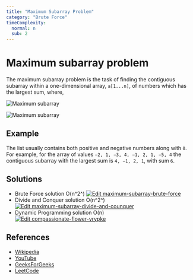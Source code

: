 ```yaml
---
title: "Maximum Subarray Problem"
category: "Brute Force"
timeComplexity:
  normal: n
  sub: 2
---
```


# Maximum subarray problem

The maximum subarray problem is the task of finding the contiguous
subarray within a one-dimensional array, `a[1...n]`, of numbers
which has the largest sum, where,

![Maximum subarray](https://wikimedia.org/api/rest_v1/media/math/render/svg/e8960f093107b71b21827e726e2bad8b023779b2)

![Maximum subarray](https://www.geeksforgeeks.org/wp-content/uploads/kadane-Algorithm.png)

## Example

The list usually contains both positive and negative numbers along
with `0`. For example, for the array of
values `−2, 1, −3, 4, −1, 2, 1, −5, 4` the contiguous subarray
with the largest sum is `4, −1, 2, 1`, with sum `6`.

## Solutions

- Brute Force solution O(n^2^) [![Edit maximum-subarray-brute-force](https://codesandbox.io/static/img/play-codesandbox.svg)](https://codesandbox.io/s/heuristic-elgamal-vt9w44?fontsize=14&hidenavigation=1&theme=dark)
- Divide and Conquer solution O(n^2^) [![Edit maximum-subarray-divide-and-counquer](https://codesandbox.io/static/img/play-codesandbox.svg)](https://codesandbox.io/s/brave-rgb-6invjv?fontsize=14&hidenavigation=1&theme=dark)
- Dynamic Programming solution O(n) [![Edit compassionate-flower-vrypke](https://codesandbox.io/static/img/play-codesandbox.svg)](https://codesandbox.io/s/compassionate-flower-vrypke?fontsize=14&hidenavigation=1&theme=dark)

## References

- [Wikipedia](https://en.wikipedia.org/wiki/Maximum_subarray_problem)
- [YouTube](https://www.youtube.com/watch?v=ohHWQf1HDfU&list=PLLXdhg_r2hKA7DPDsunoDZ-Z769jWn4R8)
- [GeeksForGeeks](https://www.geeksforgeeks.org/largest-sum-contiguous-subarray/)
- [LeetCode](https://leetcode.com/explore/interview/card/top-interview-questions-easy/97/dynamic-programming/566/discuss/1595195/C++Python-7-Simple-Solutions-w-Explanation-or-Brute-Force-+-DP-+-Kadane-+-Divide-and-Conquer)
